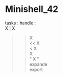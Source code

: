 # Minishell_42

tasks : 
handle : <br> 
X | X <br>
>> X <br>
<< X <br>
< X <br>
> X <br>
" X " <br>
expande <br>
export

